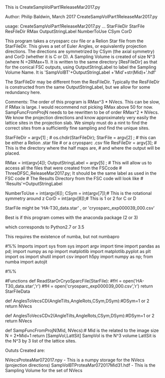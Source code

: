 This is CreateSampVolPart1ReleaseMar2017.py

Author: Philip Baldwin, March 2017
CreateSampVolPart1ReleaseMar2017.py


usage:
CreateSampVolPart1ReleaseMar2017.py ...
        StarFileDir StarFile  ResFileDir RMax 
           OutputStringLabel NumberToUse CSym CorD


This program takes a cryosparc csv file or a Relion Star file
 from the StarFileDir. This gives a set of Euler Angles,
    or equivalently projection directions. 
       The directions are symmetrized by CSym (the axial 
   symmetry) and CorD (whether it is C or D). 
   A Sampling Volume is created of size N^3 (where N =2RMax+1).
   It is written to the same directory [ResFileDir] as that for the conical FSC outputs,
  using OutputStringLabel to label the Sampling Volume Name.
  It is 'SampVolBT'+OutputStringLabel +'Mid'+str(Mid)+'.hdf'

The StarFileDir may be  different from the ResFileDir.
Typically the ResFileDir is constructed from the same OutputStringLabel,
    but we allow for some redundancy here.
   

Comments: The order of this program is  RMax^3 * NVecs. 
This can be slow, if RMax is large. I would recommend not picking RMax above 50 for now.
SampFuncFromProjN needs to be rewritten to be of order 
    RMax^2 * NVecs. 
We know the projection directions and know approximately very easily
the lattice sites in the projection slab. We simply must do 
a nint to find the correct sites from a sufficiently fine sampling and find the unique sites.



 
StarFileDir   = argv[1] ; # os.chdir(StarFileDir);
StarFile      = argv[2] ; # this can be either a Relion .star file
                         # or a cryosparc .csv file 
ResFileDir    = argv[3]; # This is the directory where the half maps are, 
                         # and where the output will be placed.

RMax               = int(argv[4]);
OutputStringLabel  =     argv[5] ;  # This will allow us to access all the files that were created from the FSCcode 
                                    # ThreeDFSC_ReleaseMar2017.py; It should be the same label as used in the FSC code
                                    # The Results Directory from the FSC code will look like 
                                    #  'Results'+OutputStringLabel

NumberToUse        = int(argv[6]);
CSym               = int(argv[7]);# This is the rotational symmetry around z
CorD               = int(argv[8]);# This is 1 or 2 for C or D



 StarFile might be 'HA-T30_data.star' ,  or 'cryosparc_exp000039_000.csv'


Best is if this program comes with the anaconda package (2 or 3)

which corresponds to Python2.7 or 3.5

This requires the existence of numba, but not numbapro



#%%    Imports
import sys
from sys import argv
import time
import pandas as pd;
import numpy as np
import matplotlib
import matplotlib.pyplot as plt
import os
import shutil
import csv
import h5py
import numpy as np;
from numba import autojit


#%%

#Functions
def ReadStarOrCryoSparcFile(StarFile):
    #fH = open('HA-T30_data.star','r')
    #fH = open('cryosparc_exp000039_000.csv','r')
  return StarFileData


 
def AnglesToVecsCD(AngleTilts,AngleRots,CSym,DSym):#DSym=1 or 2
    return NVecs

def AnglesToVecsCDv2(AngleTilts,AngleRots,CSym,DSym):#DSym=1 or 2
    return NVecs


def SampFuncFromProjN(Mid, NVecs):# Mid is the related to the image size N = 2*Mid+1
    return [SampVol,LattSit]
    SampVol is the N^3 volume
    LattSit is the N^3 by 3 list of the lattice sites.


Oututs Created are:

NVecsProteaMar072017.npy         - This is a numpy storage for the NVecs (projection directions)
SampVolBTProteaMar072017Mid31.hdf - This is the Sampling Volume for the set of NVecs 



